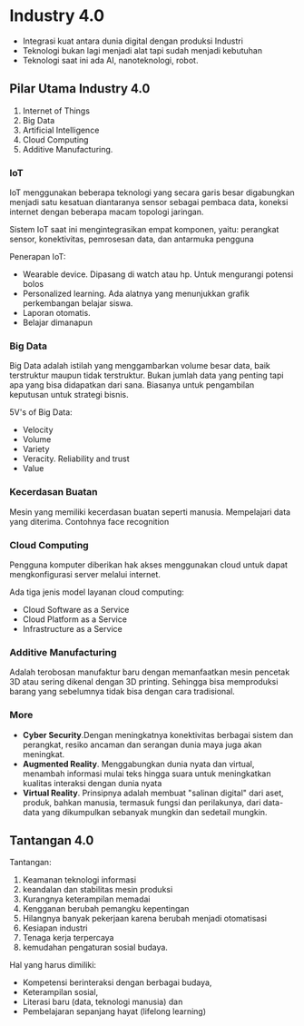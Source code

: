 # Industry 4.0

- Integrasi kuat antara dunia digital dengan produksi Industri
- Teknologi bukan lagi menjadi alat tapi sudah menjadi kebutuhan
- Teknologi saat ini ada AI, nanoteknologi, robot.

## Pilar Utama Industry 4.0

1. Internet of Things
2. Big Data
3. Artificial Intelligence
4. Cloud Computing
5. Additive Manufacturing.

### IoT

IoT menggunakan beberapa teknologi yang secara garis besar digabungkan menjadi satu kesatuan diantaranya sensor sebagai pembaca data, koneksi internet dengan beberapa macam topologi jaringan.

Sistem IoT saat ini mengintegrasikan empat komponen, yaitu: perangkat sensor, konektivitas, pemrosesan data, dan antarmuka pengguna

Penerapan IoT:

- Wearable device. Dipasang di watch atau hp. Untuk mengurangi potensi bolos
- Personalized learning. Ada alatnya yang menunjukkan grafik perkembangan belajar siswa.
- Laporan otomatis. 
- Belajar dimanapun

### Big Data

Big Data adalah istilah yang menggambarkan volume besar data, baik terstruktur maupun tidak terstruktur. Bukan jumlah data yang penting tapi apa yang bisa didapatkan dari sana. Biasanya untuk pengambilan keputusan untuk strategi bisnis.

5V's of Big Data:

- Velocity
- Volume
- Variety
- Veracity. Reliability and trust
- Value

### Kecerdasan Buatan

Mesin yang memiliki kecerdasan buatan seperti manusia. Mempelajari data yang diterima. Contohnya face recognition

### Cloud Computing

Pengguna komputer diberikan hak akses menggunakan cloud untuk dapat mengkonfigurasi server melalui internet.

Ada tiga jenis model layanan cloud computing:

- Cloud Software as a Service
- Cloud Platform as a Service
- Infrastructure as a Service

### Additive Manufacturing

Adalah terobosan manufaktur baru dengan memanfaatkan mesin pencetak 3D atau sering dikenal dengan 3D printing. Sehingga bisa memproduksi barang yang sebelumnya tidak bisa dengan cara tradisional.

### More

- **Cyber Security**.Dengan meningkatnya konektivitas berbagai sistem dan perangkat, resiko ancaman dan serangan dunia maya juga akan meningkat.
- **Augmented Reality**. Menggabungkan dunia nyata dan virtual, menambah informasi mulai teks hingga suara untuk meningkatkan kualitas interaksi dengan dunia nyata
- **Virtual Reality**. Prinsipnya adalah membuat "salinan digital" dari aset, produk, bahkan manusia, termasuk fungsi dan perilakunya, dari data-data yang dikumpulkan sebanyak mungkin dan sedetail mungkin.

## Tantangan 4.0

Tantangan:

1. Keamanan teknologi informasi
2. keandalan dan stabilitas mesin produksi
3. Kurangnya keterampilan memadai
4. Kengganan berubah pemangku kepentingan
5. Hilangnya banyak pekerjaan karena berubah menjadi otomatisasi
6. Kesiapan industri
7. Tenaga kerja terpercaya
8. kemudahan pengaturan sosial budaya.

Hal yang harus dimiliki:

- Kompetensi berinteraksi dengan berbagai budaya,
- Keterampilan sosial,
- Literasi baru (data, teknologi manusia) dan
- Pembelajaran sepanjang hayat (lifelong learning)